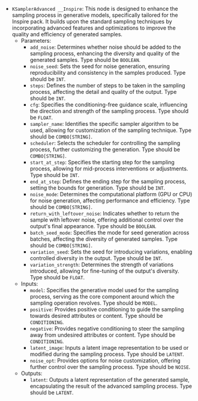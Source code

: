 - `KSamplerAdvanced __Inspire`: This node is designed to enhance the sampling process in generative models, specifically tailored for the Inspire pack. It builds upon the standard sampling techniques by incorporating advanced features and optimizations to improve the quality and efficiency of generated samples.
    - Parameters:
        - `add_noise`: Determines whether noise should be added to the sampling process, enhancing the diversity and quality of the generated samples. Type should be `BOOLEAN`.
        - `noise_seed`: Sets the seed for noise generation, ensuring reproducibility and consistency in the samples produced. Type should be `INT`.
        - `steps`: Defines the number of steps to be taken in the sampling process, affecting the detail and quality of the output. Type should be `INT`.
        - `cfg`: Specifies the conditioning-free guidance scale, influencing the direction and strength of the sampling process. Type should be `FLOAT`.
        - `sampler_name`: Identifies the specific sampler algorithm to be used, allowing for customization of the sampling technique. Type should be `COMBO[STRING]`.
        - `scheduler`: Selects the scheduler for controlling the sampling process, further customizing the generation. Type should be `COMBO[STRING]`.
        - `start_at_step`: Specifies the starting step for the sampling process, allowing for mid-process interventions or adjustments. Type should be `INT`.
        - `end_at_step`: Defines the ending step for the sampling process, setting the bounds for generation. Type should be `INT`.
        - `noise_mode`: Determines the computational platform (GPU or CPU) for noise generation, affecting performance and efficiency. Type should be `COMBO[STRING]`.
        - `return_with_leftover_noise`: Indicates whether to return the sample with leftover noise, offering additional control over the output's final appearance. Type should be `BOOLEAN`.
        - `batch_seed_mode`: Specifies the mode for seed generation across batches, affecting the diversity of generated samples. Type should be `COMBO[STRING]`.
        - `variation_seed`: Sets the seed for introducing variations, enabling controlled diversity in the output. Type should be `INT`.
        - `variation_strength`: Determines the strength of variations introduced, allowing for fine-tuning of the output's diversity. Type should be `FLOAT`.
    - Inputs:
        - `model`: Specifies the generative model used for the sampling process, serving as the core component around which the sampling operation revolves. Type should be `MODEL`.
        - `positive`: Provides positive conditioning to guide the sampling towards desired attributes or content. Type should be `CONDITIONING`.
        - `negative`: Provides negative conditioning to steer the sampling away from undesired attributes or content. Type should be `CONDITIONING`.
        - `latent_image`: Inputs a latent image representation to be used or modified during the sampling process. Type should be `LATENT`.
        - `noise_opt`: Provides options for noise customization, offering further control over the sampling process. Type should be `NOISE`.
    - Outputs:
        - `latent`: Outputs a latent representation of the generated sample, encapsulating the result of the advanced sampling process. Type should be `LATENT`.
